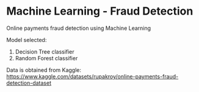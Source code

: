# Machine Learning - Fraud Detection

Online payments fraud detection using Machine Learning

Model selected:
1. Decision Tree classifier
2. Random Forest classifier

Data is obtained from Kaggle: 
https://www.kaggle.com/datasets/rupakroy/online-payments-fraud-detection-dataset
